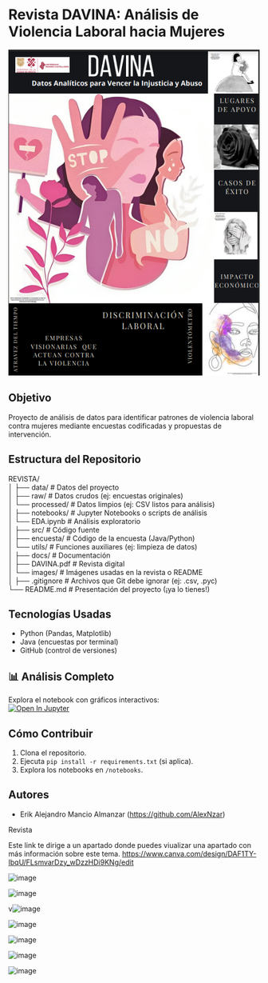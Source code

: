 # Revista DAVINA: Análisis de Violencia Laboral hacia Mujeres  

![Portada de la revista DAVINA](https://github.com/AlexNzar/Revista/blob/main/docs/images/Portada_revista.png)

## Objetivo  
Proyecto de análisis de datos para identificar patrones de violencia laboral contra mujeres mediante encuestas codificadas y propuestas de intervención.  

## Estructura del Repositorio  

REVISTA/  
│
├── data/                  # Datos del proyecto  
│   ├── raw/               # Datos crudos (ej: encuestas originales)  
│   └── processed/         # Datos limpios (ej: CSV listos para análisis)  
│
├── notebooks/             # Jupyter Notebooks o scripts de análisis  
│   └── EDA.ipynb          # Análisis exploratorio  
│
├── src/                   # Código fuente  
│   ├── encuesta/          # Código de la encuesta (Java/Python)  
│   └── utils/             # Funciones auxiliares (ej: limpieza de datos)  
│
├── docs/                  # Documentación  
│   ├── DAVINA.pdf         # Revista digital  
│   └── images/            # Imágenes usadas en la revista o README  
│
├── .gitignore             # Archivos que Git debe ignorar (ej: .csv, .pyc)  
└── README.md              # Presentación del proyecto (¡ya lo tienes!)  


## Tecnologías Usadas  
- Python (Pandas, Matplotlib)  
- Java (encuestas por terminal)  
- GitHub (control de versiones)  

## 📊 Análisis Completo  
Explora el notebook con gráficos interactivos:  
[![Open In Jupyter](https://img.shields.io/badge/Jupyter-Open%20Notebook-blue)](notebooks/EDA_violencia_laboral.ipynb)

## Cómo Contribuir  
1. Clona el repositorio.  
2. Ejecuta `pip install -r requirements.txt` (si aplica).  
3. Explora los notebooks en `/notebooks`.  

## Autores  
- Erik Alejandro Mancio Almanzar  (https://github.com/AlexNzar)  
 
 Revista

Este link te dirige a un apartado donde puedes viualizar una apartado con más información sobre este tema.
https://www.canva.com/design/DAF1TY-IbqU/FLsmvarDzy_wDzzHDi9KNg/edit




![image](https://github.com/AlexNzar/Revista/assets/145720196/9a125bb2-dd10-4e55-9bf2-f2eb549edb78)


![image](https://github.com/AlexNzar/Revista/assets/145720196/764bf194-ee94-4f6b-95e1-4801dc17d3d2)



v![image](https://github.com/AlexNzar/Revista/assets/145720196/dca7e63f-f7af-427d-b637-0c75b106f8d7)

![image](https://github.com/AlexNzar/Revista/assets/145720196/253528e8-8b3e-4b66-9398-282688992053)



![image](https://github.com/AlexNzar/Revista/assets/145720196/9cb1672d-84b2-43bd-87ea-1ca110e17b1f)


![image](https://github.com/AlexNzar/Revista/assets/145720196/23c841f0-e259-4a7e-be98-60ca115754c3)

![image](https://github.com/AlexNzar/Revista/assets/145720196/0ac1c2c5-3227-44c6-8cfb-279f6613d9e5)
